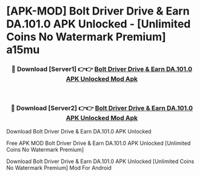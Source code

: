 # [APK-MOD] Bolt Driver  Drive & Earn DA.101.0 APK Unlocked - [Unlimited Coins No Watermark Premium] a15mu



<div align="center">
<h3>🔴 Download [Server1] 👉👉 <a href="https://momento.my/?title=Bolt_Driver__Drive_&_Earn_DA.101.0_APK_Unlocked">Bolt Driver  Drive & Earn DA.101.0 APK Unlocked Mod Apk</a></h3><br>

<h3>🔴 Download [Server2] 👉👉 <a href="https://momento.my/?title=Bolt_Driver__Drive_&_Earn_DA.101.0_APK_Unlocked">Bolt Driver  Drive & Earn DA.101.0 APK Unlocked Mod Apk</a></h3>
</div>



Download Bolt Driver  Drive & Earn DA.101.0 APK Unlocked 

Free APK MOD Bolt Driver  Drive & Earn DA.101.0 APK Unlocked [Unlimited Coins No Watermark Premium]

Download Bolt Driver  Drive & Earn DA.101.0 APK Unlocked [Unlimited Coins No Watermark Premium] Mod For Android
